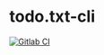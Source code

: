 # todo.txt-cli

[![Gitlab CI](https://gitlab.com/sanpi/todo.txt-cli/badges/main/pipeline.svg)](https://gitlab.com/sanpi/todo.txt-cli/commits/main)
